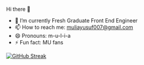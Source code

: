 Hi there 👋

- 🔭 I’m currently Fresh Graduate Front End Engineer
- 📫 How to reach me: muliayusuf007@gmail.com
- 😄 Pronouns: m-u-l-i-a
- ⚡ Fun fact: MU fans

[![GitHub Streak](https://streak-stats.demolab.com/?user=mulia007&theme=dark)](https://git.io/streak-stats)
